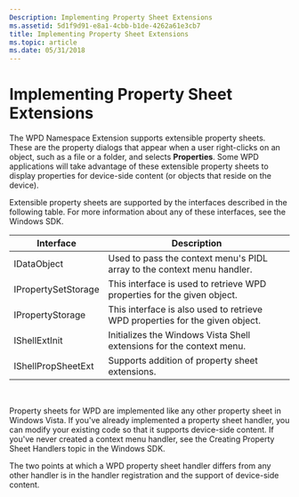 ```yaml
---
Description: Implementing Property Sheet Extensions
ms.assetid: 5d1f9d91-e8a1-4cbb-b1de-4262a61e3cb7
title: Implementing Property Sheet Extensions
ms.topic: article
ms.date: 05/31/2018
---
```


# Implementing Property Sheet Extensions

The WPD Namespace Extension supports extensible property sheets. These are the property dialogs that appear when a user right-clicks on an object, such as a file or a folder, and selects **Properties**. Some WPD applications will take advantage of these extensible property sheets to display properties for device-side content (or objects that reside on the device).

Extensible property sheets are supported by the interfaces described in the following table. For more information about any of these interfaces, see the Windows SDK.



| Interface           | Description                                                                  |
|---------------------|------------------------------------------------------------------------------|
| IDataObject         | Used to pass the context menu's PIDL array to the context menu handler.      |
| IPropertySetStorage | This interface is used to retrieve WPD properties for the given object.      |
| IPropertyStorage    | This interface is also used to retrieve WPD properties for the given object. |
| IShellExtInit       | Initializes the Windows Vista Shell extensions for the context menu.         |
| IShellPropSheetExt  | Supports addition of property sheet extensions.                              |



 

Property sheets for WPD are implemented like any other property sheet in Windows Vista. If you've already implemented a property sheet handler, you can modify your existing code so that it supports device-side content. If you've never created a context menu handler, see the Creating Property Sheet Handlers topic in the Windows SDK.

The two points at which a WPD property sheet handler differs from any other handler is in the handler registration and the support of device-side content.

 

 




